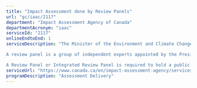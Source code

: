 ```yaml
---
title: "Impact Assessment done by Review Panels"
url: "gc/iaac/2117"
department: "Impact Assessment Agency of Canada"
departmentAcronym: "iaac"
serviceId: "2117"
onlineEndtoEnd: 1
serviceDescription: "The Minister of the Environment and Climate Change may refer an impact assessment (IA) under the Impact Assessment Act (IAA) to a review panel if it is in the public interest to do so. To make this decision, the Minister must consider: (1) the extent to which the effects identified within federal jurisdiction are adverse; (2) public concerns related to those effects; (3) opportunities for cooperation with other jurisdictions; and (4) adverse impacts on the rights of the Indigenous peoples.  

A review panel is a group of independent experts appointed by the President of the Agency. The Terms of Reference for a review panel are established by the Minister. A review panel conducts an assessment of the potential impacts of a project. The Review Panel or Integrated Review Panel will conduct its analysis on the information and studies provided on the public record, including the Proponent's Impact Statement. The Review Panel or Integrated Review Panel will engage with the Proponent, federal departments, Indigenous groups, the public and other jurisdictions during the assessment. 

A Review Panel or Integrated Review Panel is required to hold a public hearing. The public hearing allows participants, including Indigenous groups, to present information, concerns and comments regarding the potential impacts of the designated project. The review panel prepares a report that includes its rationale, conclusions and recommendations and submits its report to the Minister."
serviceUrl: "https://www.canada.ca/en/impact-assessment-agency/services/policy-guidance/impact-assessment-process-overview.html"
programDescription: "Assessment Delivery"
---
```

